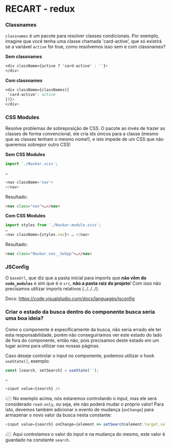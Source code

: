 # RECART - redux

### Classnames

`classnames` é um pacote para resolver classes condicionais. Por exemplo, imagine que você tenha uma classe chamada 'card-active', que só existirá se a variável `active` for true, como resolvemos isso sem e com classnames?

**Sem classnames**

```css
<div className={active ? 'card-active' : ''}>
</div>
```

**Com classnames**

```css
<div className={classNames({
 'card-active': active
})}>
</div>
```

### CSS Modules

Resolve problemas de sobreposição de CSS. O pacote ao invés de trazer as classes de forma convencional, ele cria ids únicos para a classe (mesmo que as classes tenham o mesmo nome!), e isto impede de um CSS que não queremos sobrepor outro CSS!

**Sem CSS Modules**

```javascript
import './Navbar.scss';

…

<nav className='nav'>
</nav>
```

Resultado:

```html
<nav class="nav">…</nav>
```

**Com CSS Modules**

```javascript
import styles from './Navbar.module.scss';
…
<nav className={styles.nav}> … </nav>
```

Resultado:

```html
<nav class="Navbar_nav__VwSpp">…</nav>
```

### JSConfig

O `baseUrl`, que diz que a pasta inicial para imports que **não vêm do `node_modules`** e sim que é o `src`, **não a pasta raiz do projeto**! Com isso não precisamos utilizar imports relativos (../../../).

Docs: https://code.visualstudio.com/docs/languages/jsconfig


### Criar o estado da busca dentro do componente busca seria uma boa ideia?

Como o componente é especificamente da busca, não seria errado ele ter esta responsabilidade, porém não conseguiríamos ver este estado do lado de fora do componente, então não, pois precisamos deste estado em um lugar acima para utilizar nas nossas páginas.

Caso deseje controlar o input no componente, podemos utilizar o hook `useState()`, exemplo:

```javascript
const [search, setSearch] = useState('');

…

<input value={search} />
```

👆🏼 No exemplo acima, nós estaremos controlando o input, mas ele será considerado `read-only`, ou seja, ele não poderá mudar o próprio valor! Para isto, devemos também adicionar o evento de mudança (`onChange`) para armazenar o novo valor da busca nesta constante:

```javascript
<input value={search} onChange={element => setSearch(element.target.value)} />
```

👆🏼 Aqui controlamos o valor do input e na mudança do mesmo, este valor é guardado na constante `search`.


